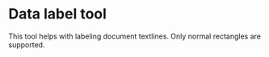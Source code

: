 # Data label tool

This tool helps with labeling document textlines. Only normal rectangles are supported.
